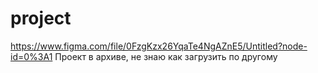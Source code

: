 # project
https://www.figma.com/file/0FzgKzx26YqaTe4NgAZnE5/Untitled?node-id=0%3A1
Проект в архиве, не знаю как загрузить  по другому
